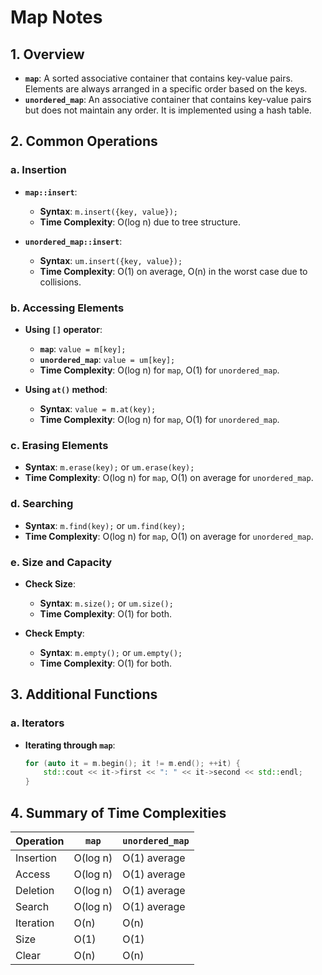 # Map Notes

## 1. Overview

- **`map`**: A sorted associative container that contains key-value pairs. Elements are always arranged in a specific order based on the keys.
- **`unordered_map`**: An associative container that contains key-value pairs but does not maintain any order. It is implemented using a hash table.

## 2. Common Operations

### a. Insertion

- **`map::insert`**:
  - **Syntax**: `m.insert({key, value});`
  - **Time Complexity**: O(log n) due to tree structure.

- **`unordered_map::insert`**:
  - **Syntax**: `um.insert({key, value});`
  - **Time Complexity**: O(1) on average, O(n) in the worst case due to collisions.

### b. Accessing Elements

- **Using `[]` operator**:
  - **`map`**: `value = m[key];`
  - **`unordered_map`**: `value = um[key];`
  - **Time Complexity**: O(log n) for `map`, O(1) for `unordered_map`.

- **Using `at()` method**:
  - **Syntax**: `value = m.at(key);`
  - **Time Complexity**: O(log n) for `map`, O(1) for `unordered_map`.

### c. Erasing Elements

- **Syntax**: `m.erase(key);` or `um.erase(key);`
- **Time Complexity**: O(log n) for `map`, O(1) on average for `unordered_map`.

### d. Searching

- **Syntax**: `m.find(key);` or `um.find(key);`
- **Time Complexity**: O(log n) for `map`, O(1) on average for `unordered_map`.

### e. Size and Capacity

- **Check Size**:
  - **Syntax**: `m.size();` or `um.size();`
  - **Time Complexity**: O(1) for both.

- **Check Empty**:
  - **Syntax**: `m.empty();` or `um.empty();`
  - **Time Complexity**: O(1) for both.

## 3. Additional Functions

### a. Iterators

- **Iterating through `map`**:
  ```cpp
  for (auto it = m.begin(); it != m.end(); ++it) {
      std::cout << it->first << ": " << it->second << std::endl;
  }

## 4. Summary of Time Complexities

| Operation              | `map`         | `unordered_map` |
|------------------------|---------------|-----------------|
| Insertion              | O(log n)      | O(1) average    |
| Access                 | O(log n)      | O(1) average    |
| Deletion               | O(log n)      | O(1) average    |
| Search                 | O(log n)      | O(1) average    |
| Iteration              | O(n)          | O(n)            |
| Size                   | O(1)          | O(1)            |
| Clear                  | O(n)          | O(n)            |

